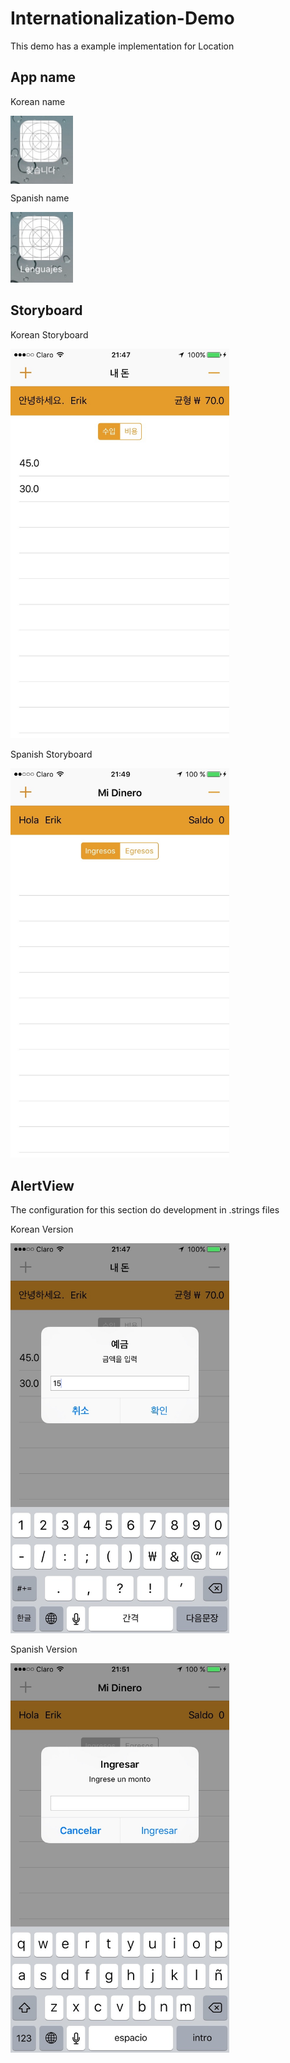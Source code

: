 # Internationalization-Demo
This demo has a example implementation for Location

## App name

Korean name

<img src="https://github.com/orbismobile/Internationalization-Demo/blob/master/screens/korean_icon.png" width="100px" align="center">

Spanish name

<img src="https://github.com/orbismobile/Internationalization-Demo/blob/master/screens/spanish_icon.png" width="100px">

## Storyboard

Korean Storyboard

<img src="https://github.com/orbismobile/Internationalization-Demo/blob/master/screens/korean_table.jpg" width="350px"/>

Spanish Storyboard

<img src="https://github.com/orbismobile/Internationalization-Demo/blob/master/screens/spanish_table.jpg" width="350px"/>

## AlertView

The configuration for this section do development in .strings files

Korean Version

<img src="https://github.com/orbismobile/Internationalization-Demo/blob/master/screens/korean_alert.jpg" width="350px"/>

Spanish Version

<img src="https://github.com/orbismobile/Internationalization-Demo/blob/master/screens/spanish_alert.jpg" width="350px"/>
